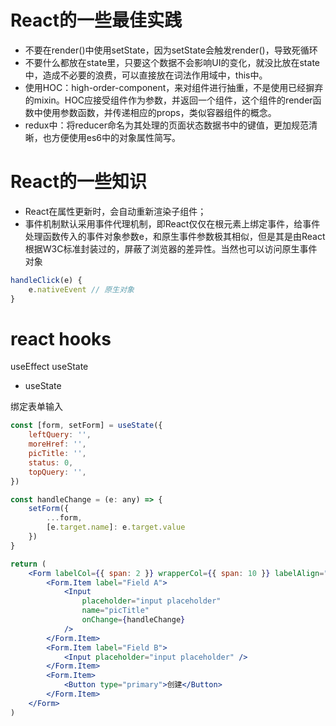 # React的一些最佳实践
- 不要在render()中使用setState，因为setState会触发render()，导致死循环
- 不要什么都放在state里，只要这个数据不会影响UI的变化，就没比放在state中，造成不必要的浪费，可以直接放在词法作用域中，this中。
- 使用HOC：high-order-component，来对组件进行抽重，不是使用已经摒弃的mixin。HOC应接受组件作为参数，并返回一个组件，这个组件的render函数中使用参数函数，并传递相应的props，类似容器组件的概念。
- redux中：将reducer命名为其处理的页面状态数据书中的键值，更加规范清晰，也方便使用es6中的对象属性简写。

# React的一些知识
- React在属性更新时，会自动重新渲染子组件；
- 事件机制默认采用事件代理机制，即React仅仅在根元素上绑定事件，给事件处理函数传入的事件对象参数e，和原生事件参数极其相似，但是其是由React根据W3C标准封装过的，屏蔽了浏览器的差异性。当然也可以访问原生事件对象
```javascript
handleClick(e) {
    e.nativeEvent // 原生对象
}
```


# react hooks
useEffect
useState

- useState

绑定表单输入
```jsx
const [form, setForm] = useState({
    leftQuery: '',
    moreHref: '',
    picTitle: '',
    status: 0,
    topQuery: '',
})

const handleChange = (e: any) => {
    setForm({
        ...form,
        [e.target.name]: e.target.value
    })
}

return (
    <Form labelCol={{ span: 2 }} wrapperCol={{ span: 10 }} labelAlign="left">
        <Form.Item label="Field A">
            <Input
                placeholder="input placeholder"
                name="picTitle"
                onChange={handleChange}
            />
        </Form.Item>
        <Form.Item label="Field B">
            <Input placeholder="input placeholder" />
        </Form.Item>
        <Form.Item>
            <Button type="primary">创建</Button>
        </Form.Item>
    </Form>
)
```